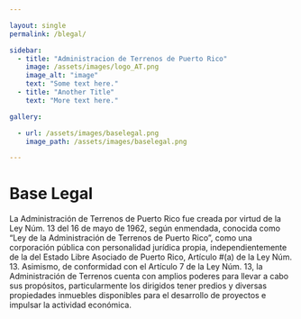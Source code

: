 ```yaml
---

layout: single
permalink: /blegal/

sidebar:
  - title: "Administracion de Terrenos de Puerto Rico"
    image: /assets/images/logo_AT.png
    image_alt: "image"
    text: "Some text here."
  - title: "Another Title"
    text: "More text here."

gallery:

  - url: /assets/images/baselegal.png
    image_path: /assets/images/baselegal.png

---
```


# Base Legal

La Administración de Terrenos de Puerto Rico fue creada por virtud de la Ley Núm. 13 del 16 de mayo de 1962, según enmendada, conocida como “Ley de la Administración de Terrenos de Puerto Rico”, como una corporación pública con personalidad jurídica propia, independientemente de la del Estado Libre Asociado de Puerto Rico, Artículo #(a) de la Ley Núm. 13. Asimismo, de conformidad con el Artículo 7 de la Ley Núm. 13, la Administración de Terrenos cuenta con amplios poderes para llevar a cabo sus propósitos, particularmente los dirigidos tener predios y diversas propiedades inmuebles disponibles para el desarrollo de proyectos e impulsar la actividad económica.